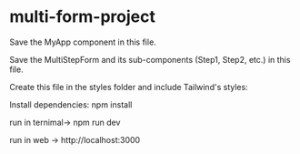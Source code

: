 # multi-form-project

Save the MyApp component in this file. 

Save the MultiStepForm and its sub-components (Step1, Step2, etc.) in this file.

Create this file in the styles folder and include Tailwind's styles:

Install dependencies:
npm install

run in ternimal->
npm run dev

run in web ->
http://localhost:3000
